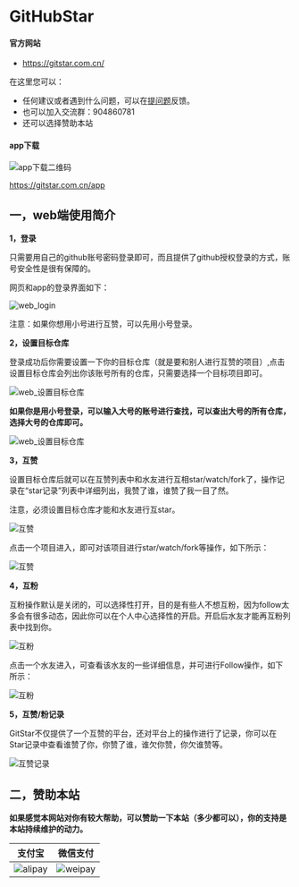 # GitHubStar

#### 官方网站

- https://gitstar.com.cn/

在这里您可以：

- 任何建议或者遇到什么问题，可以在[提问题](https://github.com/giswangsj/GitHubStar/issues)反馈。
- 也可以加入交流群：904860781
- 还可以选择赞助本站



#### app下载

![app下载二维码](https://wangsj.oss-cn-shanghai.aliyuncs.com/gitstar-img/app_2d_code.png)

https://gitstar.com.cn/app

## 一，web端使用简介

**1，登录**

只需要用自己的github账号密码登录即可，而且提供了github授权登录的方式，账号安全性是很有保障的。

网页和app的登录界面如下：

![web_login](https://wangsj.oss-cn-shanghai.aliyuncs.com/gitstar-img/web_login.PNG)

注意：如果你想用小号进行互赞，可以先用小号登录。

**2，设置目标仓库**

登录成功后你需要设置一下你的目标仓库（就是要和别人进行互赞的项目）,点击设置目标仓库会列出你该账号所有的仓库，只需要选择一个目标项目即可。

![web_设置目标仓库](https://wangsj.oss-cn-shanghai.aliyuncs.com/gitstar-img/web_set_repo.PNG)

**如果你是用小号登录，可以输入大号的账号进行查找，可以查出大号的所有仓库，选择大号的仓库即可。**

![web_设置目标仓库](https://wangsj.oss-cn-shanghai.aliyuncs.com/gitstar-img/set_repo.PNG)



**3，互赞**

设置目标仓库后就可以在互赞列表中和水友进行互相star/watch/fork了，操作记录在“star记录”列表中详细列出，我赞了谁，谁赞了我一目了然。

注意，必须设置目标仓库才能和水友进行互star。

![互赞](https://wangsj.oss-cn-shanghai.aliyuncs.com/gitstar-img/star_eachother.PNG)

点击一个项目进入，即可对该项目进行star/watch/fork等操作，如下所示：

![互赞](https://wangsj.oss-cn-shanghai.aliyuncs.com/gitstar-img/do_star.PNG)



**4，互粉**

互粉操作默认是关闭的，可以选择性打开，目的是有些人不想互粉，因为follow太多会有很多动态，因此你可以在个人中心选择性的开启。开启后水友才能再互粉列表中找到你。

![互粉](https://wangsj.oss-cn-shanghai.aliyuncs.com/gitstar-img/follow_eachother.PNG)

点击一个水友进入，可查看该水友的一些详细信息，并可进行Follow操作，如下所示：

![互粉](https://wangsj.oss-cn-shanghai.aliyuncs.com/gitstar-img/do_follow.PNG)



**5，互赞/粉记录**

GitStar不仅提供了一个互赞的平台，还对平台上的操作进行了记录，你可以在Star记录中查看谁赞了你，你赞了谁，谁欠你赞，你欠谁赞等。

![互赞记录](https://wangsj.oss-cn-shanghai.aliyuncs.com/gitstar-img/star_record.PNG)





## 二，赞助本站

**如果感觉本网站对你有较大帮助，可以赞助一下本站（多少都可以），你的支持是本站持续维护的动力。**

| 支付宝                                                       | 微信支付                                                     |
| ------------------------------------------------------------ | ------------------------------------------------------------ |
| ![alipay](https://wangsj.oss-cn-shanghai.aliyuncs.com/sponsor/alipay.jpg) | ![weipay](https://wangsj.oss-cn-shanghai.aliyuncs.com/sponsor/wepay.jpg) |





